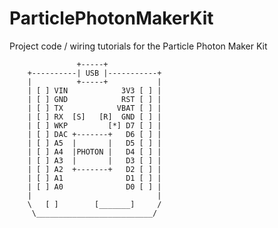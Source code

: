 # ParticlePhotonMakerKit
Project code / wiring tutorials for the Particle Photon Maker Kit



		           +-----+
		+----------| USB |-----------+
		|          +-----+           |
		| [ ] VIN            3V3 [ ] |
		| [ ] GND            RST [ ] |
		| [ ] TX            VBAT [ ] |
		| [ ] RX  [S]   [R]  GND [ ] |
		| [ ] WKP         [*] D7 [ ] |
		| [ ] DAC +-------+   D6 [ ] |
		| [ ] A5  |       |   D5 [ ] |
		| [ ] A4  |PHOTON |   D4 [ ] |
		| [ ] A3  |       |   D3 [ ] |
		| [ ] A2  +-------+   D2 [ ] |
		| [ ] A1              D1 [ ] |
		| [ ] A0              D0 [ ] |
		|                            |
		\   [ ]        [_______]     /
		 \__________________________/


